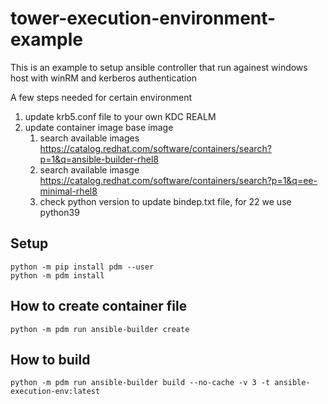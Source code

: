 # tower-execution-environment-example

This is an example to setup ansible controller that run againest windows host with winRM and kerberos authentication

A few steps needed for certain environment

1. update krb5.conf file to your own KDC REALM
2. update container image base image
    1. search available images https://catalog.redhat.com/software/containers/search?p=1&q=ansible-builder-rhel8
    2. search available imasge https://catalog.redhat.com/software/containers/search?p=1&q=ee-minimal-rhel8
    3. check python version to update bindep.txt file, for 22 we use python39


## Setup

```
python -m pip install pdm --user
python -m pdm install
```

## How to create container file

```
python -m pdm run ansible-builder create
```

## How to build

```
python -m pdm run ansible-builder build --no-cache -v 3 -t ansible-execution-env:latest
```
